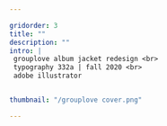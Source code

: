 ```yaml
---

gridorder: 3
title: ""
description: ""
intro: |
 grouplove album jacket redesign <br>
 typography 332a | fall 2020 <br>
 adobe illustrator


thumbnail: "/grouplove cover.png"

---
```

